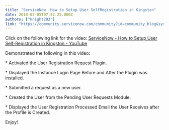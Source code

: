 ```yaml
---
title: "ServiceNow  How to Setup User SelfRegistration in Kingston"
date: 2018-02-05T07:52:25.000Z
authors: ["knight202"]
link: "https://community.servicenow.com/community?id=community_blog&sys_id=df6caea1dbd0dbc01dcaf3231f96195b"
---
```

<p>Click on the following link for the video: <a href="https://youtu.be/k_C4Lm04-es" title="https://youtu.be/k_C4Lm04-es">ServiceNow - How to Setup User Self-Registration in Kingston - YouTube</a> </p><p></p><p>Demonstrated the following in this video:</p><p></p><p>* Activated the User Registration Request Plugin.</p><p>* Displayed the Instance Login Page Before and After the Plugin was installed.</p><p>* Submitted a request as a new user.</p><p>* Created the User from the Pending User Requests Module.</p><p>* Displayed the User Registration Processed Email the User Receives after the Profile is Created.</p><p></p><p>Enjoy!</p>